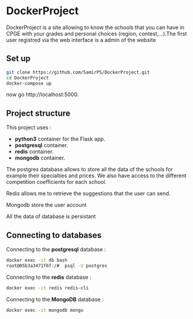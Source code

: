 # DockerProject

DockerProject is a site allowing to know the schools that you can have in CPGE with your grades and personal choices (region, contest,...).The first user registred via the web interface is a admin of the website 

## Set up

```bash
git clone https://github.com/SamirPS/DockerProject.git
cd DockerProject
docker-compose up
```

now go  http://localhost:5000.

## Project structure

This project uses : 
* **python3** container for the  Flask app.
* **postgresql** container. 
* **redis** container. 
* **mongodb** container.

The postgres database allows to store all the data of the schools for example their specialties and prices. We also have access to the different competition coefficients for each school.

Redis  allows me to retrieve the suggestions that the user can send.

Mongodb store the user account

All the data of database is persistant

## Connecting to databases

Connecting to the **postgresql** database :
```bash
docker exec -it db bash
root@05b3a3471f6f:/#  psql -U postgres
```
Connecting to the **redis** database :
```bash
docker exec -it redis redis-cli
```

Connecting to the **MongoDB** database :
```bash
docker exec -it mongodb mongo
```


